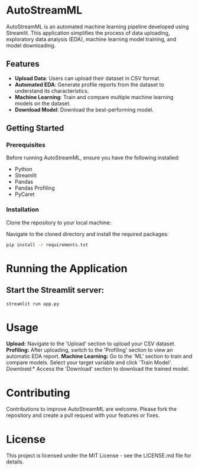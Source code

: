 # AutoStreamML

AutoStreamML is an automated machine learning pipeline developed using Streamlit. This application simplifies the process of data uploading, exploratory data analysis (EDA), machine learning model training, and model downloading.

## Features

- **Upload Data**: Users can upload their dataset in CSV format.
- **Automated EDA**: Generate profile reports from the dataset to understand its characteristics.
- **Machine Learning**: Train and compare multiple machine learning models on the dataset.
- **Download Model**: Download the best-performing model.

## Getting Started

### Prerequisites

Before running AutoStreamML, ensure you have the following installed:
- Python
- Streamlit
- Pandas
- Pandas Profiling
- PyCaret

### Installation

Clone the repository to your local machine:

Navigate to the cloned directory and install the required packages:
```bash
pip install -r requirements.txt
```

# Running the Application
## Start the Streamlit server:
```bash
streamlit run app.py
```
# Usage
**Upload:** Navigate to the 'Upload' section to upload your CSV dataset.
**Profiling:** After uploading, switch to the 'Profiling' section to view an automatic EDA report.
**Machine Learning:** Go to the 'ML' section to train and compare models. Select your target variable and click 'Train Model'.
*Download:** Access the 'Download' section to download the trained model.

# Contributing
Contributions to improve AutoStreamML are welcome. Please fork the repository and create a pull request with your features or fixes.

# License
This project is licensed under the MIT License - see the LICENSE.md file for details.


